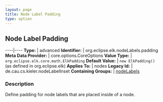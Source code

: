 ```yaml
---
layout: page
title: Node Label Padding
type: option
---
```

## Node Label Padding

----|----
**Type:** | advanced
**Identifier:** | org.eclipse.elk.nodeLabels.padding
**Meta Data Provider:** | core.options.CoreOptions
**Value Type:** | `org.eclipse.elk.core.math.ElkPadding`
**Default Value:** | `new ElkPadding()` (as defined in org.eclipse.elk)
**Applies To:** | nodes
**Legacy Id:** | de.cau.cs.kieler.nodeLabelInset
**Containing Groups:** | [nodeLabels](org-eclipse-elk-nodeLabels)

### Description

Define padding for node labels that are placed inside of a node.
